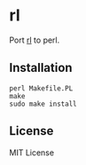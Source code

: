 rl
==

Port [rl](https://github.com/nil-two/rl) to perl.

Installation
------------

```
perl Makefile.PL
make
sudo make install
```

License
-------

MIT License
